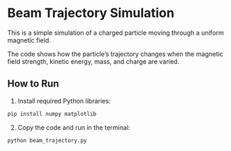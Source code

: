 # Beam Trajectory Simulation

This is a simple simulation of a charged particle moving through a uniform magnetic field.

The code shows how the particle’s trajectory changes when the magnetic field strength, kinetic energy, mass, and charge are varied.

## How to Run

1. Install required Python libraries:

```bash
pip install numpy matplotlib
```

2. Copy the code and run in the terminal:

```bash
python beam_trajectory.py
```